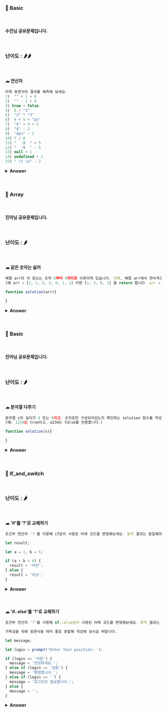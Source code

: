 ### 🎁 Basic

<br>

#### 수진님 공유문제입니다.

 <br>

### 난이도 : 🌶🌶

 <br>

#### ☁︎ 연산자

```javascript
아래 표현식의 결과를 예측해 보세요.
1)  "" + 1 + 0
2)  "" - 1 + 0
3) true + false
4)  6 / "3"
5)  "2" * "3"
6)  4 + 5 + "px"
7)  "$" + 4 + 5
8)  "4" - 2
9)  "4px" - 2
10) 7 / 0
11) "  -9  " + 5
12) "  -9  " - 5
13) null + 1
14) undefined + 1
15) " \t \n" - 2
```

 <details><summary><b>Answer</b></summary>
 <p>

```javascript
1)  10      ""은 빈 문자열로 취급되고, 문자열 + 숫자가 되면 숫자는 문자 취급을 받는다.
2)  -1      ""은 문자열인데 숫자 0으로 변황된다.
3)  1       참:1 / 거짓:0
4)  2       +를 제외한 산술 연산자는 피연산자가 숫자형이 아닌경우 숫자형으로 바꿈.
5)  6       +를 제외한 산술 연산자는 피연산자가 숫자형이 아닌경우 숫자형으로 바꿈.
6)  9px     문자열 더하기
7)  $45     문자열 더하기
8)  2       +를 제외한 산술 연산자는 피연산자가 숫자형이 아닌경우 숫자형으로 바꿈.
9)  NaN     "4px"을 숫자로 변환할 수 없기 때문에 NaN.
10) Infinty 산술 연산
11)  -9 5   문자열 더하기
12) -14     문자열이 숫자형으로 변하면 앞뒤 공백이 삭제된다.
13) 1       null은 숫자형 변환시 0.
14) NaN     undefined는 숫자형 변환시 NaN.
15) -2      문자열이 숫자형으로 변하면 앞뒤 공백이 삭제되는데, 공백만드는 문자열이 삭제되어 ""로 인식되고 이것이 0으로 인식된다.

<1> A+B 에서는 A가 문자열일 때 B를 문자열으로 인식하지만, 
<2> A-B 에서는 A가 문자열이어도 숫자로 변환한다. 만약 A가 숫자로 변환이 되지 않는다면 NaN이 되어버린다.
```

 </p>
 </details>
 <br>
 <br>

### 🎁 Array

<br>

#### 진아님 공유문제입니다.

<br>

### 난이도 : 🌶

<br>

#### ☁︎ 같은 숫자는 싫어

```javascript
배열 arr의 각 원소는 숫자 0부터 9까지로 이루어져 있습니다. 이때, 배열 arr에서 연속적으로 나타나는 숫자는 하나만 남기고 전부 제거하려고 합니다. 단, 배열 arr의 원소들의 순서를 유지해야 합니다.
(예 arr = [1, 1, 3, 3, 0, 1, 1] 이면 [1, 3, 0, 1] 을 return 합니다. arr = [4, 4, 4, 3, 3] 이면 [4, 3] 을 return 합니다.)

function solution(arr){

}

```

<details><summary><b>Answer</b></summary>

<p>

```javascript
// 📌 작성한 답
function solution(arr) {
  let answer = [arr[0]];

  arr.forEach(element => {
    (!(answer[answer.length - 1] == element)) ? answer.push(element) : ''
  });

  return answer
}

배열 result과 arr를 비교하면서 연속되지 않은 값을 result에 push해 주었습니다.

// 📌 프로그래머스 1티어 풀이

function solution(arr)
{
    return arr.filter((val,index) => val != arr[index+1]);
}

//출처 https://programmers.co.kr/learn/courses/30/lessons/12906
```

 </p>
 </details>
 <br>
 <br>

### 🎁 Basic

<br>

#### 진아님 공유문제입니다.

<br>

### 난이도 : 🌶

<br>

#### ☁︎ 문자열 다루기

```javascript
문자열 s의 길이가 4 또는 6이고, 숫자로만 구성되어있는지 확인하는 solution 함수를 작성하세요.
(예: 1234는 true이고, a234는 false를 반환합니다.)

function solution(s){

}

```

<details><summary><b>Answer</b></summary>

<p>

```javascript
function solution(s) {
  return s.length == 4 || s.length == 6 ? !isNaN(s) : false;
}

//출처 https://programmers.co.kr/learn/courses/30/lessons/12918
```

 </p>
 </details>
 <br>
 <br>

### 🎁 If_and_switch

<br>

### 난이도 : 🌶

<br>

#### ☁︎ 'if'를 '?'로 교체하기

```javascript
조건부 연산자 '?'를 이용해 if문이 사용된 아래 코드를 변형해보세요. 동작 결과는 동일해야 합니다.

let result;

let a = 1, b = 5;

if (a + b < 4) {
  result = '미만';
} else {
  result = '이상';
}
```

 <details><summary><b>Answer</b></summary>

   <p>

```javascript
let result;

let a = 1,
  b = 5;

result = a + b < 4 ? "미만" : "이상";
```

  </p>
  </details>
  <br>
  <br>

#### ☁︎ 'if..else'를 '?'로 교체하기

```javascript
조건부 연산자 '?'를 사용해 if..else문이 사용된 아래 코드를 변형해보세요. 동작 결과는 동일해야 합니다.

가독성을 위해 표현식을 여러 줄로 분할해 작성해 보시길 바랍니다.

let message;

let login = prompt('Enter Your position: ');

if (login == '직원') {
  message = '안녕하세요.';
} else if (login == '임원') {
  message = '환영합니다.';
} else if (login == '') {
  message = '로그인이 필요합니다.';
} else {
  message = '';
}
```

 <details><summary><b>Answer</b></summary>

   <p>

```javascript
let message;

let login = prompt("Enter Your position: ");

message =
  login == "직원"
    ? "안녕하세요."
    : login == "임원"
    ? "환영합니다."
    : login == ""
    ? "로그인이 필요합니다."
    : "";

alert(message);
```

  </p>
  </details>
  <br>
  <br>

